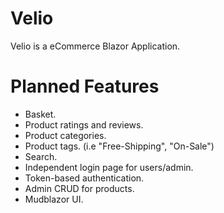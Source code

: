 # Velio
Velio is a eCommerce Blazor Application.

# Planned Features
- Basket.
- Product ratings and reviews.
- Product categories.
- Product tags. (i.e "Free-Shipping", "On-Sale")
- Search.
- Independent login page for users/admin.
- Token-based authentication.
- Admin CRUD for products.
- Mudblazor UI.
